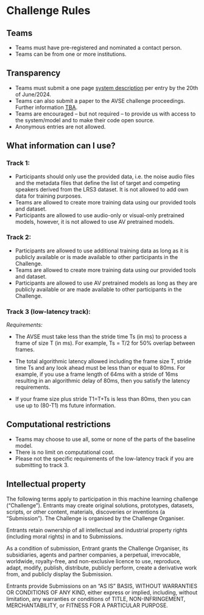 # Challenge Rules

## Teams

- Teams must have pre-registered and nominated a contact person.
- Teams can be from one or more institutions.

## Transparency

- Teams must submit a one page [system description](https://challenge.cogmhear.org/#/getting-started/systems-description) per entry by the 20th of June/2024.
- Teams can also submit a paper to the AVSE challenge proceedings. Further information [TBA](submission.md). 
- Teams are encouraged – but not required – to provide us with access to the system/model and to make their code open source.
- Anonymous entries are not allowed.

## What information can I use?

### Track 1:

- Participants should only use the provided data, i.e. the noise audio files and the metadata files that define the list of target and competing speakers derived from the LRS3 dataset. It is not allowed to add own data for training purposes. 
- Teams are allowed to create more training data using our provided tools and dataset. 
- Participants are allowed to use audio-only or visual-only pretrained models, however, it is not allowed to use AV pretrained models. 

<!-- There is no limit on the amount of training data that can be generated using our tools and training data sets. Teams can also use their own data for training or expand the training data through simple automated modifications.  -->

### Track 2:

- Participants are allowed to use additional training data as long as it is publicly available or is made available to other participants in the Challenge.
- Teams are allowed to create more training data using our provided tools and dataset.
- Participants are allowed to use AV pretrained models as long as they are publicly available or are made available to other participants in the Challenge.

### Track 3 (low-latency track):

*Requirements:*
- The AVSE must take less than the stride time Ts (in ms) to process a frame of size T (in ms). For example, Ts = T/2 for 50% overlap between frames. 

- The total algorithmic latency allowed including the frame size T, stride time Ts and any look ahead must be less than or equal to 80ms. For example, if you use a frame length of 64ms with a stride of 16ms resulting in an algorithmic delay of 80ms, then you satisfy the latency requirements. 

[//]: # (If you use a frame size of 32ms with a stride of 16ms resulting in an algorithmic delay of 48ms, then your method does not satisfy the latency requirements as the total algorithmic latency exceeds 80ms. )
- If your frame size plus stride T1=T+Ts is less than 80ms, then you can use up to (80-T1) ms future information.

## Computational restrictions

- Teams may choose to use all, some or none of the parts of the baseline model.
- There is no limit on computational cost.
- Please not the specific requirements of the low-latency track if you are submitting to track 3. 

## Intellectual property

The following terms apply to participation in this machine learning challenge (“Challenge”). Entrants may create original solutions, prototypes, datasets, scripts, or other content, materials, discoveries or inventions (a “Submission”). The Challenge is organised by the Challenge Organiser.

Entrants retain ownership of all intellectual and industrial property rights (including moral rights) in and to Submissions.

As a condition of submission, Entrant grants the Challenge Organiser, its subsidiaries, agents and partner companies, a perpetual, irrevocable, worldwide, royalty-free, and non-exclusive licence to use, reproduce, adapt, modify, publish, distribute, publicly perform, create a derivative work from, and publicly display the Submission.

Entrants provide Submissions on an “AS IS” BASIS, WITHOUT WARRANTIES OR CONDITIONS OF ANY KIND, either express or implied, including, without limitation, any warranties or conditions of TITLE, NON-INFRINGEMENT, MERCHANTABILITY, or FITNESS FOR A PARTICULAR PURPOSE.


